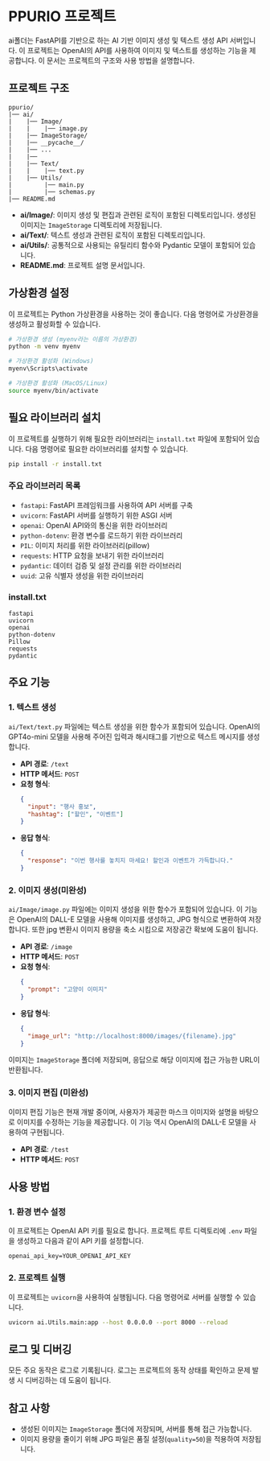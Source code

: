 # PPURIO 프로젝트

ai폴더는 FastAPI를 기반으로 하는 AI 기반 이미지 생성 및 텍스트 생성 API 서버입니다. 이 프로젝트는 OpenAI의 API를 사용하여 이미지 및 텍스트를 생성하는 기능을 제공합니다. 이 문서는 프로젝트의 구조와 사용 방법을 설명합니다.

## 프로젝트 구조

```
ppurio/
|── ai/
|    |── Image/
|    |    |── image.py
|    |── ImageStorage/
|    |── __pycache__/
|    |── ...
|    |──
|    |── Text/
|    |    |── text.py
|    |── Utils/
|         |── main.py
|         |── schemas.py
|── README.md
```

- **ai/Image/**: 이미지 생성 및 편집과 관련된 로직이 포함된 디렉토리입니다. 생성된 이미지는 `ImageStorage` 디렉토리에 저장됩니다.
- **ai/Text/**: 텍스트 생성과 관련된 로직이 포함된 디렉토리입니다.
- **ai/Utils/**: 공통적으로 사용되는 유틸리티 함수와 Pydantic 모델이 포함되어 있습니다.
- **README.md**: 프로젝트 설명 문서입니다.

## 가상환경 설정

이 프로젝트는 Python 가상환경을 사용하는 것이 좋습니다. 다음 명령어로 가상환경을 생성하고 활성화할 수 있습니다.

```bash
# 가상환경 생성 (myenv라는 이름의 가상환경)
python -m venv myenv

# 가상환경 활성화 (Windows)
myenv\Scripts\activate

# 가상환경 활성화 (MacOS/Linux)
source myenv/bin/activate
```

## 필요 라이브러리 설치

이 프로젝트를 실행하기 위해 필요한 라이브러리는 `install.txt` 파일에 포함되어 있습니다. 다음 명령어로 필요한 라이브러리를 설치할 수 있습니다.

```bash
pip install -r install.txt
```

### 주요 라이브러리 목록

- `fastapi`: FastAPI 프레임워크를 사용하여 API 서버를 구축
- `uvicorn`: FastAPI 서버를 실행하기 위한 ASGI 서버
- `openai`: OpenAI API와의 통신을 위한 라이브러리
- `python-dotenv`: 환경 변수를 로드하기 위한 라이브러리
- `PIL`: 이미지 처리를 위한 라이브러리(pillow)
- `requests`: HTTP 요청을 보내기 위한 라이브러리
- `pydantic`: 데이터 검증 및 설정 관리를 위한 라이브러리
- `uuid`: 고유 식별자 생성을 위한 라이브러리

### install.txt

```
fastapi
uvicorn
openai
python-dotenv
Pillow
requests
pydantic
```

## 주요 기능

### 1. 텍스트 생성

`ai/Text/text.py` 파일에는 텍스트 생성을 위한 함수가 포함되어 있습니다. OpenAI의 GPT4o-mini 모델을 사용해 주어진 입력과 해시태그를 기반으로 텍스트 메시지를 생성합니다.

- **API 경로**: `/text`
- **HTTP 메서드**: `POST`
- **요청 형식**:
  ```json
  {
    "input": "행사 홍보",
    "hashtag": ["할인", "이벤트"]
  }
  ```
- **응답 형식**:
  ```json
  {
    "response": "이번 행사를 놓치지 마세요! 할인과 이벤트가 가득합니다."
  }
  ```

### 2. 이미지 생성(미완성)

`ai/Image/image.py` 파일에는 이미지 생성을 위한 함수가 포함되어 있습니다. 이 기능은 OpenAI의 DALL-E 모델을 사용해 이미지를 생성하고, JPG 형식으로 변환하여 저장합니다. 또한 jpg 변환시 이미지 용량을 축소 시킴으로 저장공간 확보에 도움이 됩니다.

- **API 경로**: `/image`
- **HTTP 메서드**: `POST`
- **요청 형식**:
  ```json
  {
    "prompt": "고양이 이미지"
  }
  ```
- **응답 형식**:
  ```json
  {
    "image_url": "http://localhost:8000/images/{filename}.jpg"
  }
  ```

이미지는 `ImageStorage` 폴더에 저장되며, 응답으로 해당 이미지에 접근 가능한 URL이 반환됩니다.

### 3. 이미지 편집 (미완성)

이미지 편집 기능은 현재 개발 중이며, 사용자가 제공한 마스크 이미지와 설명을 바탕으로 이미지를 수정하는 기능을 제공합니다. 이 기능 역시 OpenAI의 DALL-E 모델을 사용하여 구현됩니다.

- **API 경로**: `/test`
- **HTTP 메서드**: `POST`

## 사용 방법

### 1. 환경 변수 설정

이 프로젝트는 OpenAI API 키를 필요로 합니다. 프로젝트 루트 디렉토리에 `.env` 파일을 생성하고 다음과 같이 API 키를 설정합니다.

```
openai_api_key=YOUR_OPENAI_API_KEY
```

### 2. 프로젝트 실행

이 프로젝트는 `uvicorn`을 사용하여 실행됩니다. 다음 명령어로 서버를 실행할 수 있습니다.

```bash
uvicorn ai.Utils.main:app --host 0.0.0.0 --port 8000 --reload
```

## 로그 및 디버깅

모든 주요 동작은 로그로 기록됩니다. 로그는 프로젝트의 동작 상태를 확인하고 문제 발생 시 디버깅하는 데 도움이 됩니다.

## 참고 사항

- 생성된 이미지는 `ImageStorage` 폴더에 저장되며, 서버를 통해 접근 가능합니다.
- 이미지 용량을 줄이기 위해 JPG 파일은 품질 설정(`quality=50`)을 적용하여 저장됩니다.
